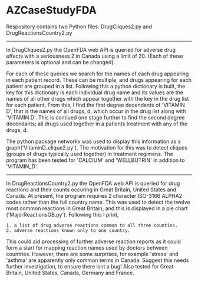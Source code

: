 # AZCaseStudyFDA
Respository contains two Python files: DrugCliques2.py and DrugReactionsCountry2.py
***

In DrugCliques2.py the OpenFDA web API is queried for adverse drug effects with a seriousness 2 in Canada using a limit of 20.
(Each of these parameters is optional and can be changed).

For each of these queries we search for the names of each drug appearing in each patient record. These can be multiple, and drugs appearing for each patient are grouped in a list.
Following this a python dictionary is built, the key for this dictionary is each individual drug name and its values are the names of all other drugs which appear together with the key in the drug list for each patient. From this, I find the first degree decendants of 'VITAMIN D', that is the names of all drugs, d, which occur in the drug list along with 'VITAMIN D'. This is contiued one stage further to find the second degree decendants; all drugs used together in a patients treatment with any of the drugs, d.

The python package networkx was used to display this information as a graph('VitaminD_clique2.py'). The motivation for this was to detect cliques (groups of drugs typically used together) in treatment regimens. The program has been tested for 'CALCIUM' and 'WELLBUTRIN' in addition to 'VITAMIN_D'.

***
In DrugReactionsCountry2.py the OpenFDA web API is queried for drug reactions and their counts occuring in Great Britain, United States and Canada.
At present, the program requires 2 character ISO-3166 ALPHA2 codes rather than the full country name. 
This was used to detect the twelve most common reactions in Great Britain, and this is displayed in a pie chart ('MajorReactionsGB.py').
Following this I print, 

    1. a list of drug adverse reactions common to all three counties. 
    2. adverse reactions known only to one country.
    
This could aid processing of further adverse reaction reports as it could form a start for mapping reaction names used by doctors between countries.
However, there are some surprises, for example 'stress' and 'asthma' are apparently only common terms in Canada. Suggest this needs further investigation, to ensure there isnt a bug! Also tested for Great Britain, United States, Canada, Germany and France.
